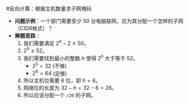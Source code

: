 #反向计算：根据主机数量求子网掩码
*   **问题示例**：一个部门需要至少 50 台电脑联网，应为其分配一个怎样的子网（CIDR格式）？
*   **解题思路**：
    1.  我们需要满足 $2^h - 2 \ge 50$。
    2.  $2^h \ge 52$。
    3.  我们需要找到最小的整数 $h$ 使得 $2^h$ 大于等于 52。
        *   $2^5 = 32$ (不够)
        *   $2^6 = 64$ (足够)
    4.  所以主机位需要 6 位，即 $h=6$。
    5.  网络位的长度为 $32 - h = 32 - 6 = 26$。
    6.  所以应该分配一个 `/26` 的子网。
